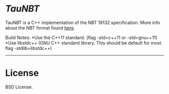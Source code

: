 *TauNBT*
==========================
TauNBT is a C++ implementation of the NBT 19132 specification. More info about the NBT format found [here](http://www.minecraftwiki.net/wiki/NBT_format).


Build Notes:
*Use the C++11 standard. (flag -std=c++11 or -std=gnu++11)
*Use libstdc++ (GNU C++ standard library. This should be default for most. flag -stdlib=libstdc++)

--------------------------
License
==========================
BSD License.
